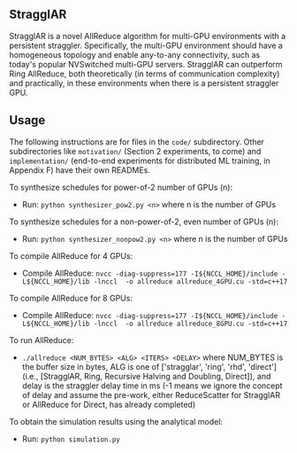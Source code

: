 ## StragglAR
StragglAR is a novel AllReduce algorithm for multi-GPU environments with a persistent straggler.
Specifically, the multi-GPU environment should have a homogeneous topology and enable any-to-any 
connectivity, such as today's popular NVSwitched multi-GPU servers. StragglAR can outperform 
Ring AllReduce, both theoretically (in terms of communication complexity) and practically, 
in these environments when there is a persistent straggler GPU.

## Usage
The following instructions are for files in the `code/` subdirectory. Other subdirectories like `motivation/` (Section 2 experiments, to come) and `implementation/` (end-to-end experiments for distributed ML training, in Appendix F) have their own READMEs.

To synthesize schedules for power-of-2 number of GPUs (n):
- Run: `python synthesizer_pow2.py <n>` where n is the number of GPUs

To synthesize schedules for a non-power-of-2, even number of GPUs (n):
- Run: `python synthesizer_nonpow2.py <n>` where n is the number of GPUs

To compile AllReduce for 4 GPUs:
- Compile AllReduce: `nvcc -diag-suppress=177 -I${NCCL_HOME}/include -L${NCCL_HOME}/lib -lnccl  -o allreduce allreduce_4GPU.cu -std=c++17`

To compile AllReduce for 8 GPUs:
- Compile AllReduce: `nvcc -diag-suppress=177 -I${NCCL_HOME}/include -L${NCCL_HOME}/lib -lnccl  -o allreduce allreduce_8GPU.cu -std=c++17`

To run AllReduce: 
- `./allreduce <NUM_BYTES> <ALG> <ITERS> <DELAY>` where NUM_BYTES is the buffer size in bytes, ALG is one of ['stragglar', 'ring', 'rhd', 'direct'] (i.e., [StragglAR, Ring, Recursive Halving and Doubling, Direct]), and delay is the straggler delay time in ms (-1 means we ignore the concept of delay and assume the pre-work, either ReduceScatter for StragglAR or AllReduce for Direct, has already completed)

To obtain the simulation results using the analytical model:
- Run: `python simulation.py`